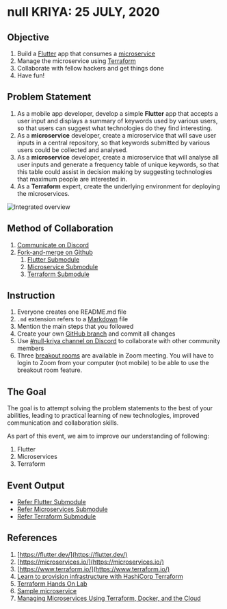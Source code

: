 # null KRIYA: 25 JULY, 2020

## Objective

1. Build a [Flutter](https://flutter.dev/) app that consumes a [microservice](https://microservices.io/)
2. Manage the microservice using [Terraform](https://www.terraform.io/intro/index.html)
3. Collaborate with fellow hackers and get things done
4. Have fun!

## Problem Statement

1. As a mobile app developer, develop a simple **Flutter** app that accepts a user input and displays a summary of keywords used by various users, so that users can suggest what technologies do they find interesting.
2. As a **microservice** developer, create a microservice that will save user inputs in a central repository, so that keywords submitted by various users could be collected and analysed.
3. As a **microservice** developer, create a microservice that will analyse all user inputs and generate a frequency table of unique keywords, so that this table could assist in decision making by suggesting technologies that maximum people are interested in.
4. As a **Terraform** expert, create the underlying environment for deploying the microservices.

![Integrated overview](image/overview.png)

## Method of Collaboration

1. [Communicate on Discord](https://discord.gg/CAm9Wz)
2. [Fork-and-merge on Github](https://gist.github.com/Chaser324/ce0505fbed06b947d962)
   1. [Flutter Submodule](https://github.com/nullblr/flutter.git)
   2. [Microservice Submodule](https://github.com/nullblr/microservice.git)
   3. [Terraform Submodule](https://github.com/nullblr/terraform.git)

## Instruction

1. Everyone creates one README.md file
2. `.md` extension refers to a [Markdown](https://www.markdownguide.org/basic-syntax/) file
3. Mention the main steps that you followed
4. Create your own [GitHub branch](https://git-scm.com/book/en/v2/Git-Branching-Basic-Branching-and-Merging) and commit all changes
5. Use [#null-kriya channel on Discord](https://discord.com/invite/VS6zEs) to collaborate with other community members
6. Three [breakout rooms](https://support.zoom.us/hc/en-us/articles/115005769646-Participating-in-breakout-rooms) are available in Zoom meeting. You will have to login to Zoom from your computer (not mobile) to be able to use the breakout room feature. 

## The Goal

The goal is to attempt solving the problem statements to the best of your abilities, leading to practical learning of new technologies, improved communication and collaboration skills. 

As part of this event, we aim to improve our understanding of following:

1. Flutter
2. Microservices
3. Terraform

## Event Output

* [Refer Flutter Submodule](flutter/README.md)
* [Refer Microservices Submodule](microservice/README.md)
* [Refer Terraform Submodule](terraform/README.md)

## References

1. [https://flutter.dev/](https://flutter.dev/)
2. [https://microservices.io/](https://microservices.io/)
3. [https://www.terraform.io/](https://www.terraform.io/)
4. [Learn to provision infrastructure with HashiCorp Terraform](https://learn.hashicorp.com/terraform?track=getting-started#getting-started)
5. [Terraform Hands On Lab](https://github.com/Derek-Ashmore/terraform-hands-on-lab)
6. [Sample microservice](https://github.com/Derek-Ashmore/moneta)
7. [Managing Microservices Using Terraform, Docker, and the Cloud](https://www.agileconnection.com/sites/default/files/presentation/file/2019/DW2%20-%20Ashmore.pdf)